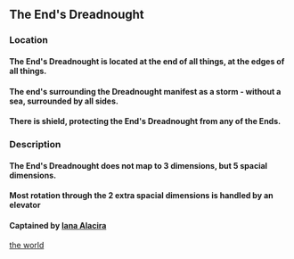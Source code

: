 ## The End's Dreadnought

### Location
#### The End's Dreadnought is located at the end of all things, at the edges of all things.
#### The end's surrounding the Dreadnought manifest as a storm - without a sea, surrounded by all sides.
#### There is shield, protecting the End's Dreadnought from any of the Ends.

### Description
#### The End's Dreadnought does not map to 3 dimensions, but 5 spacial dimensions.
#### Most rotation through the 2 extra spacial dimensions is handled by an elevator

#### Captained by [lana Alacira](captain-lana-alacira.md)

[the world](world.md)